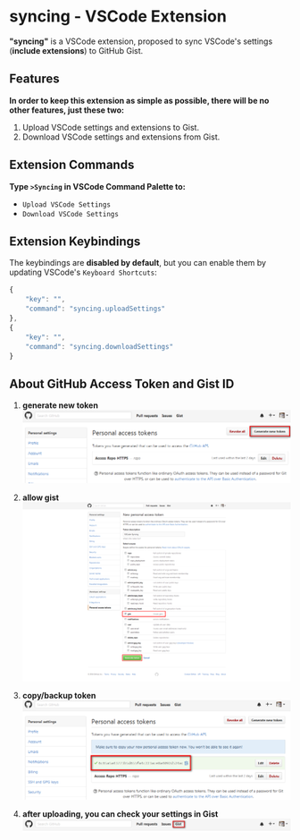 # syncing - VSCode Extension

**"syncing"** is a VSCode extension, proposed to sync VSCode's settings (**include extensions**) to GitHub Gist.

## Features

**In order to keep this extension as simple as possible, there will be no other features, just these two:**

1. Upload VSCode settings and extensions to Gist.
2. Download VSCode settings and extensions from Gist.


## Extension Commands

**Type `>Syncing` in VSCode Command Palette to:**

* `Upload VSCode Settings`
* `Download VSCode Settings`


## Extension Keybindings

The keybindings are **disabled by default**, but you can enable them by updating VSCode's `Keyboard Shortcuts`:

```javascript
{
    "key": "",
    "command": "syncing.uploadSettings"
},
{
    "key": "",
    "command": "syncing.downloadSettings"
}
```

## About GitHub Access Token and Gist ID

1. **generate new token**
  ![generate new token](./docs/1.png "generate new token")

2. **allow gist**
  ![allow gist](./docs/2.png "allow gist")

3. **copy/backup token**
  ![copy/backup token](./docs/3.png "copy/backup token")

4. **after uploading, you can check your settings in Gist**
  ![gist](./docs/4.png "gist")
